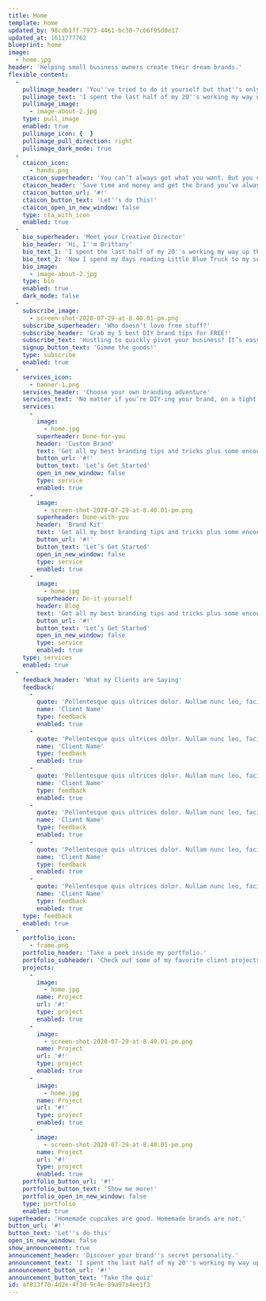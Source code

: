 ```yaml
---
title: Home
template: home
updated_by: 98cdb1ff-7973-4461-bc30-7c66f95d0e17
updated_at: 1611777762
blueprint: home
image:
  - home.jpg
header: 'Helping small business owners create their dream brands.'
flexible_content:
  -
    pullimage_header: 'You''ve tried to do it yourself but that''s only left you feeling overwhelmed and with a brand that feels homemade.'
    pullimage_text: 'I spent the last half of my 20''s working my way up through the ranks at an agency. But when I reached my (very safe) career goals before the age of 30, I found myself asking "Is this really all there is?" So, in 2018, at 8 and a half months pregnant, I left my job as a Creative Director to become a mother and open the doors to my own studio – and I''ve never looked back.'
    pullimage_image:
      - image-about-2.jpg
    type: pull_image
    enabled: true
    pullimage_icon: {  }
    pullimage_pull_direction: right
    pullimage_dark_mode: true
  -
    ctaicon_icon:
      - hands.png
    ctaicon_superheader: 'You can’t always get what you want. But you can get the brand you want.'
    ctaicon_header: 'Save time and money and get the brand you’ve always dreamed of.'
    ctaicon_button_url: '#!'
    ctaicon_button_text: 'Let''s do this!'
    ctaicon_open_in_new_window: false
    type: cta_with_icon
    enabled: true
  -
    bio_superheader: 'Meet your Creative Director'
    bio_header: 'Hi, I''m Brittany'
    bio_text_1: 'I spent the last half of my 20''s working my way up through the ranks at an agency. But when I reached my (very safe) career goals before the age of 30, I found myself asking "Is this really all there is?" So, in 2018, at 8 and a half months pregnant, I left my job as a Creative Director to become a mother and open the doors to my own studio – and I''ve never looked back.'
    bio_text_2: 'Now I spend my days reading Little Blue Truck to my son, eating peanut butter cups, thinking about Disneyland, and creating strategic brands that help small business owners make more money nd give them the confidence they need to take their business to the next level.'
    bio_image:
      - image-about-2.jpg
    type: bio
    enabled: true
    dark_mode: false
  -
    subscribe_image:
      - screen-shot-2020-07-29-at-8.40.01-pm.png
    subscribe_superheader: 'Who doesn’t love free stuff?'
    subscribe_header: 'Grab my 5 best DIY brand tips for FREE!'
    subscribe_text: 'Hustling to quickly pivot your business? It’s easy for things to fall through the cracks. Grab this FREE checklist to keep your brand looking its best while you move quickly!'
    signup_button_text: 'Gimme the goods!'
    type: subscribe
    enabled: true
  -
    services_icon:
      - banner-1.png
    services_header: 'Choose your own branding adventure'
    services_text: 'No matter if you’re DIY-ing your brand, on a tight budget, or you’re looking for a professionally designed custom brand, I can help.'
    services:
      -
        image:
          - home.jpg
        superheader: Done-for-you
        header: 'Custom Brand'
        text: 'Get all my best branding tips and tricks plus some encouragement and insights just for you!'
        button_url: '#!'
        button_text: 'Let’s Get Started'
        open_in_new_window: false
        type: service
        enabled: true
      -
        image:
          - screen-shot-2020-07-29-at-8.40.01-pm.png
        superheader: Done-with-you
        header: 'Brand Kit'
        text: 'Get all my best branding tips and tricks plus some encouragement and insights just for you!'
        button_url: '#!'
        button_text: 'Let’s Get Started'
        open_in_new_window: false
        type: service
        enabled: true
      -
        image:
          - home.jpg
        superheader: Do-it-yourself
        header: Blog
        text: 'Get all my best branding tips and tricks plus some encouragement and insights just for you!'
        button_url: '#!'
        button_text: 'Let’s Get Started'
        open_in_new_window: false
        type: service
        enabled: true
    type: services
    enabled: true
  -
    feedback_header: 'What my Clients are Saying'
    feedback:
      -
        quote: 'Pellentesque quis ultrices dolor. Nullam nunc leo, facilisis vel ex eget, tempus ultricies metus.'
        name: 'Client Name'
        type: feedback
        enabled: true
      -
        quote: 'Pellentesque quis ultrices dolor. Nullam nunc leo, facilisis vel ex eget, tempus ultricies metus.'
        name: 'Client Name'
        type: feedback
        enabled: true
      -
        quote: 'Pellentesque quis ultrices dolor. Nullam nunc leo, facilisis vel ex eget, tempus ultricies metus.'
        name: 'Client Name'
        type: feedback
        enabled: true
      -
        quote: 'Pellentesque quis ultrices dolor. Nullam nunc leo, facilisis vel ex eget, tempus ultricies metus.'
        name: 'Client Name'
        type: feedback
        enabled: true
      -
        quote: 'Pellentesque quis ultrices dolor. Nullam nunc leo, facilisis vel ex eget, tempus ultricies metus.'
        name: 'Client Name'
        type: feedback
        enabled: true
      -
        quote: 'Pellentesque quis ultrices dolor. Nullam nunc leo, facilisis vel ex eget, tempus ultricies metus.'
        name: 'Client Name'
        type: feedback
        enabled: true
    type: feedback
    enabled: true
  -
    portfolio_icon:
      - frame.png
    portfolio_header: 'Take a peek inside my portfolio.'
    portfolio_subheader: 'Check out some of my favorite client projects that I’ve had the privilege of working on.'
    projects:
      -
        image:
          - home.jpg
        name: Project
        url: '#!'
        type: project
        enabled: true
      -
        image:
          - screen-shot-2020-07-29-at-8.40.01-pm.png
        name: Project
        url: '#!'
        type: project
        enabled: true
      -
        image:
          - home.jpg
        name: Project
        url: '#!'
        type: project
        enabled: true
      -
        image:
          - screen-shot-2020-07-29-at-8.40.01-pm.png
        name: Project
        url: '#!'
        type: project
        enabled: true
    portfolio_button_url: '#!'
    portfolio_button_text: 'Show me more!'
    portfolio_open_in_new_window: false
    type: portfolio
    enabled: true
superheader: 'Homemade cupcakes are good. Homemade brands are not.'
button_url: '#!'
button_text: 'Let''s do this'
open_in_new_window: false
show_announcement: true
announcement_header: 'Discover your brand''s secret personality.'
announcement_text: 'I spent the last half of my 20''s working my way up through the ranks at an agency.'
announcement_button_url: '#!'
announcement_button_text: 'Take the quiz'
id: af813f70-4d2e-4f3d-9c4e-89a97a4ee1f3
---
```

